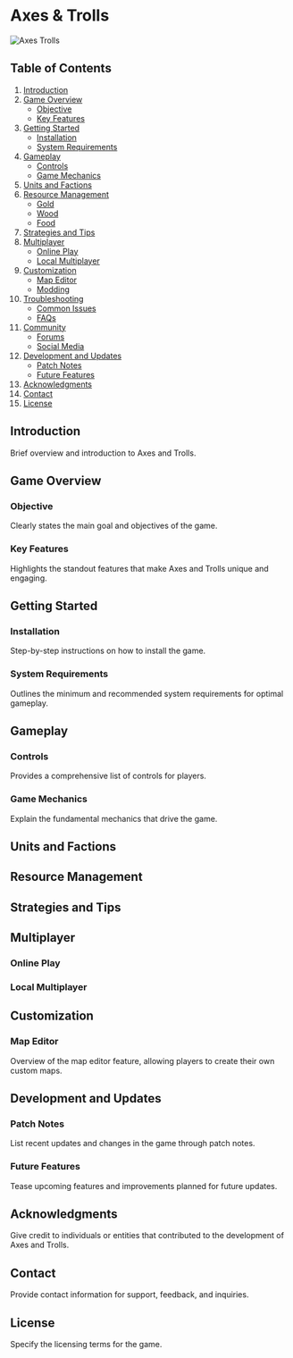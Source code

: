 # Axes & Trolls
![Axes   Trolls](https://github.com/Jathn/AxesAndTrolls/assets/124161756/6d4be8db-26ae-468c-ac93-54bbef15a87b)

## Table of Contents
1. [Introduction](#introduction)
2. [Game Overview](#game-overview)
    - [Objective](#objective)
    - [Key Features](#key-features)
3. [Getting Started](#getting-started)
    - [Installation](#installation)
    - [System Requirements](#system-requirements)
4. [Gameplay](#gameplay)
    - [Controls](#controls)
    - [Game Mechanics](#game-mechanics)
5. [Units and Factions](#units-and-factions)
6. [Resource Management](#resource-management)
    - [Gold](#gold)
    - [Wood](#wood)
    - [Food](#food)
7. [Strategies and Tips](#strategies-and-tips)
8. [Multiplayer](#multiplayer)
    - [Online Play](#online-play)
    - [Local Multiplayer](#local-multiplayer)
9. [Customization](#customization)
    - [Map Editor](#map-editor)
    - [Modding](#modding)
10. [Troubleshooting](#troubleshooting)
    - [Common Issues](#common-issues)
    - [FAQs](#faqs)
11. [Community](#community)
    - [Forums](#forums)
    - [Social Media](#social-media)
12. [Development and Updates](#development-and-updates)
    - [Patch Notes](#patch-notes)
    - [Future Features](#future-features)
13. [Acknowledgments](#acknowledgments)
14. [Contact](#contact)
15. [License](#license)

## Introduction
Brief overview and introduction to Axes and Trolls.

## Game Overview
### Objective
Clearly states the main goal and objectives of the game.

### Key Features
Highlights the standout features that make Axes and Trolls unique and engaging.

## Getting Started
### Installation
Step-by-step instructions on how to install the game.

### System Requirements
Outlines the minimum and recommended system requirements for optimal gameplay.

## Gameplay
### Controls
Provides a comprehensive list of controls for players.

### Game Mechanics
Explain the fundamental mechanics that drive the game.

## Units and Factions

## Resource Management

## Strategies and Tips

## Multiplayer
### Online Play

### Local Multiplayer

## Customization
### Map Editor
Overview of the map editor feature, allowing players to create their own custom maps.

## Development and Updates
### Patch Notes
List recent updates and changes in the game through patch notes.

### Future Features
Tease upcoming features and improvements planned for future updates.

## Acknowledgments
Give credit to individuals or entities that contributed to the development of Axes and Trolls.

## Contact
Provide contact information for support, feedback, and inquiries.

## License
Specify the licensing terms for the game.
